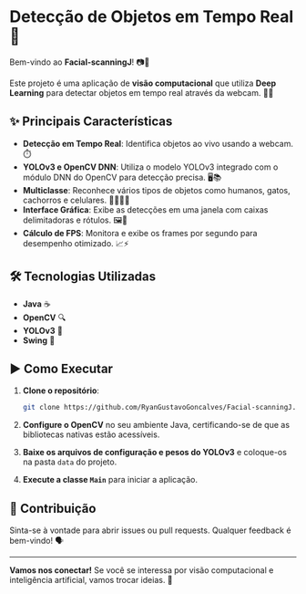 # Detecção de Objetos em Tempo Real 🚀

Bem-vindo ao **Facial-scanningJ**! 📷🎉

Este projeto é uma aplicação de **visão computacional** que utiliza **Deep Learning** para detectar objetos em tempo real através da webcam. 🧠👀

## ✨ Principais Características

- **Detecção em Tempo Real**: Identifica objetos ao vivo usando a webcam. ⏱️
- **YOLOv3 e OpenCV DNN**: Utiliza o modelo YOLOv3 integrado com o módulo DNN do OpenCV para detecção precisa. 🖥️📚
- **Multiclasse**: Reconhece vários tipos de objetos como humanos, gatos, cachorros e celulares. 👨🐱🐶📱
- **Interface Gráfica**: Exibe as detecções em uma janela com caixas delimitadoras e rótulos. 🖼️📝
- **Cálculo de FPS**: Monitora e exibe os frames por segundo para desempenho otimizado. 📈⚡

## 🛠️ Tecnologias Utilizadas

- **Java** ☕
- **OpenCV** 🔍
- **YOLOv3** 🧠
- **Swing** 🎨

## ▶️ Como Executar

1. **Clone o repositório**:

   ```bash
   git clone https://github.com/RyanGustavoGoncalves/Facial-scanningJ.git
   ```

2. **Configure o OpenCV** no seu ambiente Java, certificando-se de que as bibliotecas nativas estão acessíveis.

3. **Baixe os arquivos de configuração e pesos do YOLOv3** e coloque-os na pasta `data` do projeto.

4. **Execute a classe `Main`** para iniciar a aplicação.

## 🤝 Contribuição

Sinta-se à vontade para abrir issues ou pull requests. Qualquer feedback é bem-vindo! 🗣️

---

**Vamos nos conectar!** Se você se interessa por visão computacional e inteligência artificial, vamos trocar ideias. 🤗
